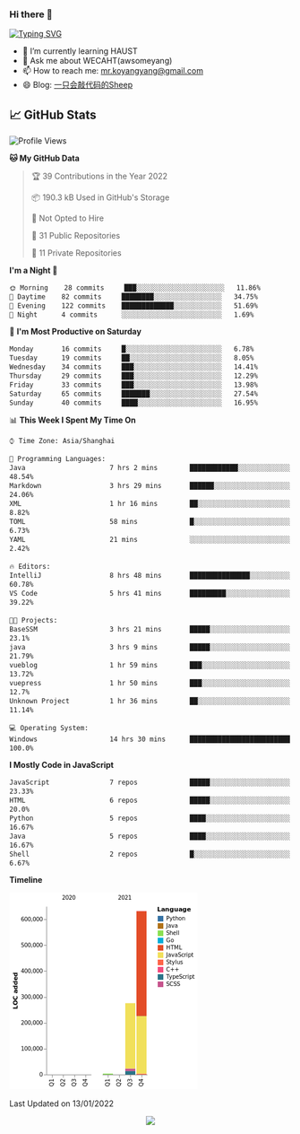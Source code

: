 ### Hi there 👋

[![Typing SVG](https://readme-typing-svg.herokuapp.com?color=%23F78A63&lines=Here+are+some+ideas+to+get+you+started%3A)](https://git.io/typing-svg)

- 🌱 I’m currently learning HAUST
- 💬 Ask me about WECAHT(awsomeyang)
- 📫 How to reach me: mr.koyangyang@gmail.com
- 😄 Blog: [一只会敲代码的Sheep](https://codeyang.pages.dev/)


## &#x1f4c8; GitHub Stats
<!--START_SECTION:waka-->
![Profile Views](http://img.shields.io/badge/Profile%20Views-0-blue)

**🐱 My GitHub Data** 

> 🏆 39 Contributions in the Year 2022
 > 
> 📦 190.3 kB Used in GitHub's Storage 
 > 
> 🚫 Not Opted to Hire
 > 
> 📜 31 Public Repositories 
 > 
> 🔑 11 Private Repositories  
 > 
**I'm a Night 🦉** 

```text
🌞 Morning    28 commits     ███░░░░░░░░░░░░░░░░░░░░░░   11.86% 
🌆 Daytime    82 commits     ████████░░░░░░░░░░░░░░░░░   34.75% 
🌃 Evening    122 commits    █████████████░░░░░░░░░░░░   51.69% 
🌙 Night      4 commits      ░░░░░░░░░░░░░░░░░░░░░░░░░   1.69%

```
📅 **I'm Most Productive on Saturday** 

```text
Monday       16 commits     █░░░░░░░░░░░░░░░░░░░░░░░░   6.78% 
Tuesday      19 commits     ██░░░░░░░░░░░░░░░░░░░░░░░   8.05% 
Wednesday    34 commits     ███░░░░░░░░░░░░░░░░░░░░░░   14.41% 
Thursday     29 commits     ███░░░░░░░░░░░░░░░░░░░░░░   12.29% 
Friday       33 commits     ███░░░░░░░░░░░░░░░░░░░░░░   13.98% 
Saturday     65 commits     ███████░░░░░░░░░░░░░░░░░░   27.54% 
Sunday       40 commits     ████░░░░░░░░░░░░░░░░░░░░░   16.95%

```


📊 **This Week I Spent My Time On** 

```text
⌚︎ Time Zone: Asia/Shanghai

💬 Programming Languages: 
Java                     7 hrs 2 mins        ████████████░░░░░░░░░░░░░   48.54% 
Markdown                 3 hrs 29 mins       ██████░░░░░░░░░░░░░░░░░░░   24.06% 
XML                      1 hr 16 mins        ██░░░░░░░░░░░░░░░░░░░░░░░   8.82% 
TOML                     58 mins             █░░░░░░░░░░░░░░░░░░░░░░░░   6.73% 
YAML                     21 mins             ░░░░░░░░░░░░░░░░░░░░░░░░░   2.42%

🔥 Editors: 
IntelliJ                 8 hrs 48 mins       ███████████████░░░░░░░░░░   60.78% 
VS Code                  5 hrs 41 mins       █████████░░░░░░░░░░░░░░░░   39.22%

🐱‍💻 Projects: 
BaseSSM                  3 hrs 21 mins       █████░░░░░░░░░░░░░░░░░░░░   23.1% 
java                     3 hrs 9 mins        █████░░░░░░░░░░░░░░░░░░░░   21.79% 
vueblog                  1 hr 59 mins        ███░░░░░░░░░░░░░░░░░░░░░░   13.72% 
vuepress                 1 hr 50 mins        ███░░░░░░░░░░░░░░░░░░░░░░   12.7% 
Unknown Project          1 hr 36 mins        ██░░░░░░░░░░░░░░░░░░░░░░░   11.14%

💻 Operating System: 
Windows                  14 hrs 30 mins      █████████████████████████   100.0%

```

**I Mostly Code in JavaScript** 

```text
JavaScript               7 repos             █████░░░░░░░░░░░░░░░░░░░░   23.33% 
HTML                     6 repos             █████░░░░░░░░░░░░░░░░░░░░   20.0% 
Python                   5 repos             ████░░░░░░░░░░░░░░░░░░░░░   16.67% 
Java                     5 repos             ████░░░░░░░░░░░░░░░░░░░░░   16.67% 
Shell                    2 repos             █░░░░░░░░░░░░░░░░░░░░░░░░   6.67%

```


**Timeline**

![Chart not found](https://raw.githubusercontent.com/koyangyang/koyangyang/main/charts/bar_graph.png) 


 Last Updated on 13/01/2022
<!--END_SECTION:waka-->

<!-- <div align="center"><img src="https://github-readme-streak-stats.koyang.workers.dev/?user=koyangyang" ></div> -->

<div align="center"><img src="https://activity-graph.koyang.workers.dev/graph?username=koyangyang&theme=github-light" ></div>

<!-- <div align="center"><img src="https://cdn.jsdelivr.net/gh/koyangyang/hugo_comment/assets/github-contribution-grid-snake.svg" ></div> -->

<!-- ![](https://github-readme-stats.vercel.app/api?username=koyangyang&show_icons=true&theme=flag-india)![](https://github-readme-stats.vercel.app/api/top-langs/?username=koyangyang&layout=compact) -->
<!-- <div align="center"><img src="https://github-readme-stats.vercel.app/api?username=koyangyang&show_icons=true&theme=flag-india" ></div> -->
<!-- <img src="https://github-readme-stats.vercel.app/api/top-langs/?username=koyangyang&layout=compact" > -->



<!-- <div align="center"><img src="https://github-readme-stats.vercel.app/api/wakatime?username=koyangyang" ></div> -->


<!--
[![Top Langs](https://github-readme-stats.vercel.app/api/top-langs/?username=koyangyang&langs_count=8)](https://github.com/anuraghazra/github-readme-stats)
- 🔭 I’m currently working on ...
- 👯 I’m looking to collaborate on ...
- 🤔 I’m looking for help with ...
- 💬 Ask me about ...
- 📫 How to reach me: ...
- 😄 Pronouns: ...
- ⚡ Fun fact: ...
-->
